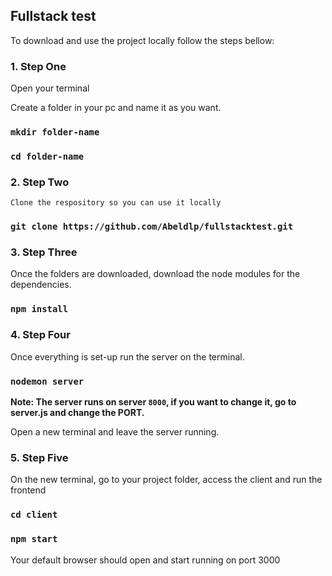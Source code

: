 ## Fullstack test

To download and use the project locally follow the steps bellow:

### 1. Step One

Open your terminal

Create a folder in your pc and name it as you want.

### `mkdir folder-name`

### `cd folder-name`

### 2. Step Two

    Clone the respository so you can use it locally

### `git clone https://github.com/Abeldlp/fullstacktest.git`

### 3. Step Three

Once the folders are downloaded, download the node modules for the dependencies.

### `npm install`

### 4. Step Four

Once everything is set-up run the server on the terminal.

### `nodemon server`

**Note: The server runs on server `8000`, if you want to change it, go to server.js and change the PORT.**

Open a new terminal and leave the server running.

### 5. Step Five

On the new terminal, go to your project folder, access the client and run the frontend

### `cd client`

### `npm start`

Your default browser should open and start running on port 3000
